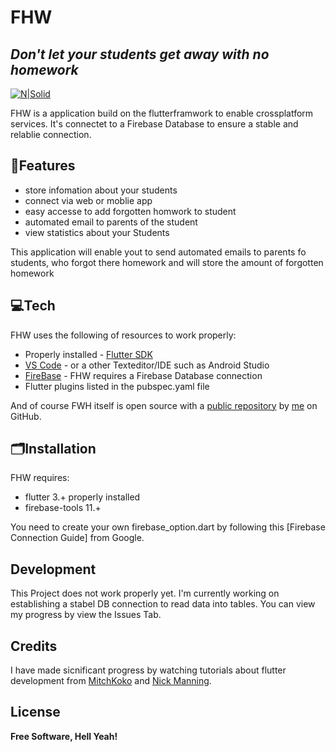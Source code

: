 # FHW
## _Don't let your students get away with no homework_

[![N|Solid](https://meterpreter.org/wp-content/uploads/2018/09/flutter.png)](https://nodesource.com/products/nsolid)

FHW is a application build on the flutterframwork to enable crossplatform services. It's connectet to a Firebase Database to ensure a stable and relablie connection.

## :page_with_curl:Features

- store infomation about your students
- connect via web or moblie app
- easy accesse to add forgotten homwork to student
- automated email to parents of the student
- view statistics about your Students

This application will enable yout to send automated emails to parents fo students, who forgot there homework and will store the amount of forgotten homework

## :computer:Tech

FHW uses the following of resources to work properly:
- Properly installed - [Flutter SDK] 
- [VS Code] - or a other Texteditor/IDE such as Android Studio
- [FireBase] - FHW requires a Firebase Database connection
- Flutter plugins listed in the pubspec.yaml file

And of course FWH itself is open source with a [public repository] by [me]
 on GitHub.

## :card_index_dividers:Installation

FHW requires:
- flutter 3.+ properly installed
- firebase-tools 11.+

You need to create your own firebase_option.dart by following this [Firebase Connection Guide] from Google.


## Development

This Project does not work properly yet.
I'm currently working on establishing a stabel DB connection to read data into tables.
You can view my progress by view the Issues Tab.
    
## Credits

I have made sicnificant progress by watching tutorials about flutter development from [MitchKoko] and [Nick Manning].

## License
**Free Software, Hell Yeah!**

[//]: # (These are reference links used in the body of this note and get stripped out when the markdown processor does its job. There is no need to format nicely because it shouldn't be seen. Thanks SO - http://stackoverflow.com/questions/4823468/store-comments-in-markdown-syntax)

   [Flutter SDK]: <https://docs.flutter.dev/get-started/install>
   [git-repo-url]: <https://github.com/Doderich/hw.git>
   [public repository]: <https://github.com/Doderich/hw.git>
   [VS Code]: <https://code.visualstudio.com/download>
   [Me]: <https://github.com/Doderich/>
   [Firebase]: <https://firebase.google.com/>
   [Mitchkoko]: <https://www.youtube.com/c/MitchKoko>
   [Nick Manning]: <https://www.youtube.com/c/seenickcode>
  
